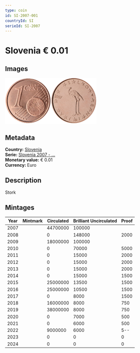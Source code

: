 ```yaml
---
type: coin
id: SI-2007-001
countryId: SI
serieId: SI-2007
---
```


# Slovenia € 0.01

## Images

<img src="../../../Images/common-2007-001.webp" height="150" alt="Front image"><img src="Images/slovenia-2007-001.webp" height="150" alt="Back image">

## Metadata

**Country:** [Slovenia](../index.md)\
**Serie:** [Slovenia 2007 - ...](index.md)\
**Monetary value:** € 0.01\
**Currency:** Euro

## Description

Stork

## Mintages

| Year | Mintmark | Circulated | Brilliant Uncirculated | Proof |
| ---- | -------- | ---------- | ---------------------- | ----- |
| 2007 |          | 44700000   | 100000                 |       |
| 2008 |          | 0          | 148000                 | 2000  |
| 2009 |          | 18000000   | 100000                 |       |
| 2010 |          | 0          | 70000                  | 5000  |
| 2011 |          | 0          | 15000                  | 2000  |
| 2012 |          | 0          | 15000                  | 2000  |
| 2013 |          | 0          | 15000                  | 2000  |
| 2014 |          | 0          | 15000                  | 1500  |
| 2015 |          | 25000000   | 13500                  | 1500  |
| 2016 |          | 25000000   | 10500                  | 1500  |
| 2017 |          | 0          | 8000                   | 1500  |
| 2018 |          | 16000000   | 8000                   | 750   |
| 2019 |          | 38000000   | 8000                   | 750   |
| 2020 |          | 0          | 7000                   | 500   |
| 2021 |          | 0          | 6000                   | 500   |
| 2022 |          | 9000000    | 6000                   | 5--   |
| 2023 |          | 0          | 0                      | 0     |
| 2024 |          | 0          | 0                      | 0     |
